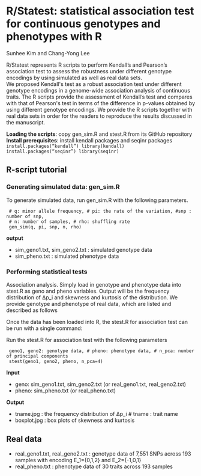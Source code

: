 #  R/Statest: statistical association test for continuous genotypes and phenotypes with R
 
Sunhee Kim and Chang-Yong Lee

R/Statest represents R scripts to perform Kendall’s and Pearson’s association test to assess the robustness under different genotype encodings by using simulated as well as real data sets.    
We proposed Kendall's test as a robust association test under different genotype encodings in a genome-wide association analysis of continuous traits. The R scripts provide the assessment of Kendall’s test and compares with that of Pearson's test in terms of the difference in p-values obtained by using different genotype encodings. We provide the R scripts together with real data sets in order for the readers to reproduce the results discussed in the manuscript.

**Loading the scripts**: copy gen_sim.R and stest.R from its GitHub repository   
**Install prerequisites**: install kendall packages and seqinr packages
`
     install.packages(“kendall”)
     library(kendall)
     install.packages(“seqinr”)
     library(seqinr)
   `  
     
## R-script tutorial
### Generating simulated data: gen_sim.R
To generate simulated data, run gen_sim.R with the following parameters.

     # q: minor allele frequency, # pi: the rate of the variation, #snp : number of snp, 
     # n: number of samples, # rho: shuffling rate
     gen_sim(q, pi, snp, n, rho)
     
**output**
* sim_geno1.txt, sim_geno2.txt : simulated genotype data
* sim_pheno.txt : simulated phenotype data

### Performing statistical tests 
Association analysis. Simply load in genotype and phenotype data into stest.R as geno and pheno variables. Output will be the frequency distribution of ∆p_i and skewness and kurtosis of the distribution. We provide genotype and phenotype of real data, which are listed and described as follows

Once the data has been loaded into R, the stest.R for association test can be run with a single command:

Run the stest.R for association test with the following parameters

     geno1, geno2: genotype data, # pheno: phenotype data, # n_pca: number of principal components
     stest(geno1, geno2, pheno, n_pca=4)
      
**Input**
* geno: sim_geno1.txt, sim_geno2.txt (or real_geno1.txt, real_geno2.txt)
* pheno: sim_pheno.txt (or real_pheno.txt) 

**Output**
* tname.jpg : the frequency distribution of ∆p_i    # tname : trait name
* boxplot.jpg : box plots of skewness and kurtosis

## Real data
* real_geno1.txt, real_geno2.txt : genotype data of 7,551 SNPs across 193 samples with encoding E_1={0,1,2} and E_2={-1,0,1}
* real_pheno.txt : phenotype data of 30 traits across 193 samples
